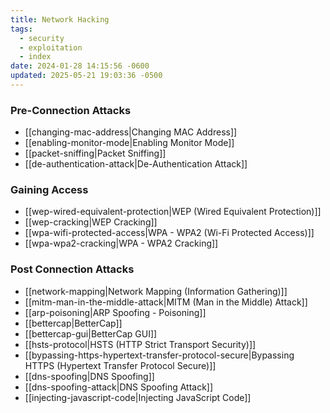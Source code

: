 ```yaml
---
title: Network Hacking
tags:
  - security
  - exploitation
  - index
date: 2024-01-28 14:15:56 -0600
updated: 2025-05-21 19:03:36 -0500
---
```


### Pre-Connection Attacks

* [[changing-mac-address|Changing MAC Address]]
* [[enabling-monitor-mode|Enabling Monitor Mode]]
* [[packet-sniffing|Packet Sniffing]]
* [[de-authentication-attack|De-Authentication Attack]]

### Gaining Access

* [[wep-wired-equivalent-protection|WEP (Wired Equivalent Protection)]]
* [[wep-cracking|WEP Cracking]]
* [[wpa-wifi-protected-access|WPA - WPA2 (Wi-Fi Protected Access)]]
* [[wpa-wpa2-cracking|WPA - WPA2 Cracking]]

### Post Connection Attacks

* [[network-mapping|Network Mapping (Information Gathering)]]
* [[mitm-man-in-the-middle-attack|MITM (Man in the Middle) Attack]]
* [[arp-poisoning|ARP Spoofing - Poisoning]]
* [[bettercap|BetterCap]]
* [[bettercap-gui|BetterCap GUI]]
* [[hsts-protocol|HSTS (HTTP Strict Transport Security)]]
* [[bypassing-https-hypertext-transfer-protocol-secure|Bypassing HTTPS (Hypertext Transfer Protocol Secure)]]
* [[dns-spoofing|DNS Spoofing]]
* [[dns-spoofing-attack|DNS Spoofing Attack]]
* [[injecting-javascript-code|Injecting JavaScript Code]]

